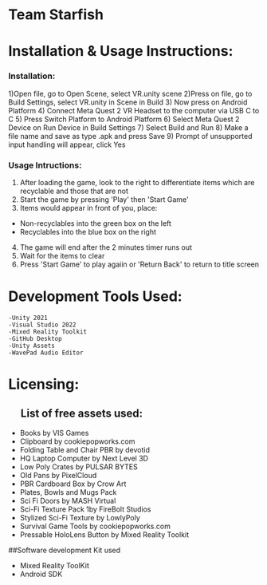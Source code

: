 # Team Starfish <br/>


# Installation & Usage Instructions: <br/>
### Installation: <br/>
1)Open file, go to Open Scene, select VR.unity scene
2)Press on file, go to Build Settings, select VR.unity in Scene in Build
3) Now press on Android Platform
4) Connect Meta Quest 2 VR Headset to the computer via USB C to C
5) Press Switch Platform to Android Platform
6) Select Meta Quest 2 Device on Run Device in Build Settings
7) Select Build and Run
8) Make a file name and save as type .apk and press Save
9) Prompt of unsupported input handling will appear, click Yes

### Usage Intructions:<br/>
1) After loading the game, look to the right to differentiate items which are recyclable and those that are not
2) Start the game by pressing 'Play' then 'Start Game'
3) Items would appear in front of you, place:<br/>
  - Non-recyclables into the green box on the left
  - Recyclables into the blue box on the right
4) The game will end after the 2 minutes timer runs out
5) Wait for the items to clear
6) Press 'Start Game' to play agaiin or 'Return Back' to return to title screen


# Development Tools Used:<br/>
	-Unity 2021
	-Visual Studio 2022
  	-Mixed Reality Toolkit
	-GitHub Desktop
	-Unity Assets
 	-WavePad Audio Editor
  

#  Licensing:<br/>
## ‎ ‎ ‎ ‎ ‎ List of free assets used:<br/>
- Books by VIS Games
- Clipboard by cookiepopworks.com
- Folding Table and Chair PBR by devotid
- HQ Laptop Computer by Next Level 3D
- Low Poly Crates by PULSAR BYTES
- Old Pans by PixelCloud
- PBR Cardboard Box by Crow Art
- Plates, Bowls and Mugs Pack
- Sci Fi Doors by MASH Virtual
- Sci-Fi Texture Pack 1by FireBolt Studios
- Stylized Sci-Fi Texture by LowlyPoly
- Survival Game Tools by cookiepopworks.com
- Pressable HoloLens Button by Mixed Reality Toolkit


##Software development Kit used
- Mixed Reality ToolKit
- Android SDK

  
